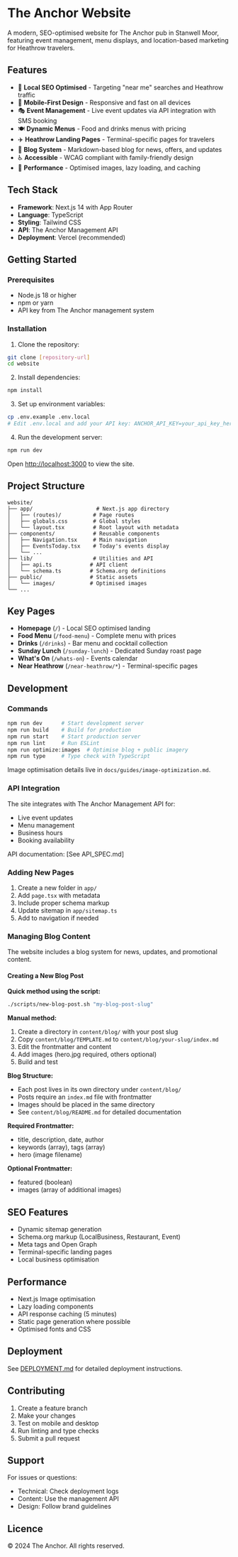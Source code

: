 # The Anchor Website

A modern, SEO-optimised website for The Anchor pub in Stanwell Moor, featuring event management, menu displays, and location-based marketing for Heathrow travelers.

## Features

- 🎯 **Local SEO Optimised** - Targeting "near me" searches and Heathrow traffic
- 📱 **Mobile-First Design** - Responsive and fast on all devices
- 🎭 **Event Management** - Live event updates via API integration with SMS booking
- 🍽️ **Dynamic Menus** - Food and drinks menus with pricing
- ✈️ **Heathrow Landing Pages** - Terminal-specific pages for travelers
- 📝 **Blog System** - Markdown-based blog for news, offers, and updates
- ♿ **Accessible** - WCAG compliant with family-friendly design
- 🚀 **Performance** - Optimised images, lazy loading, and caching

## Tech Stack

- **Framework**: Next.js 14 with App Router
- **Language**: TypeScript
- **Styling**: Tailwind CSS
- **API**: The Anchor Management API
- **Deployment**: Vercel (recommended)

## Getting Started

### Prerequisites

- Node.js 18 or higher
- npm or yarn
- API key from The Anchor management system

### Installation

1. Clone the repository:
```bash
git clone [repository-url]
cd website
```

2. Install dependencies:
```bash
npm install
```

3. Set up environment variables:
```bash
cp .env.example .env.local
# Edit .env.local and add your API key: ANCHOR_API_KEY=your_api_key_here
```

4. Run the development server:
```bash
npm run dev
```

Open [http://localhost:3000](http://localhost:3000) to view the site.

## Project Structure

```
website/
├── app/                    # Next.js app directory
│   ├── (routes)/          # Page routes
│   ├── globals.css        # Global styles
│   └── layout.tsx         # Root layout with metadata
├── components/            # Reusable components
│   ├── Navigation.tsx     # Main navigation
│   ├── EventsToday.tsx    # Today's events display
│   └── ...
├── lib/                   # Utilities and API
│   ├── api.ts            # API client
│   └── schema.ts         # Schema.org definitions
├── public/               # Static assets
│   └── images/           # Optimised images
└── ...
```

## Key Pages

- **Homepage** (`/`) - Local SEO optimised landing
- **Food Menu** (`/food-menu`) - Complete menu with prices
- **Drinks** (`/drinks`) - Bar menu and cocktail collection
- **Sunday Lunch** (`/sunday-lunch`) - Dedicated Sunday roast page
- **What's On** (`/whats-on`) - Events calendar
- **Near Heathrow** (`/near-heathrow/*`) - Terminal-specific pages

## Development

### Commands

```bash
npm run dev      # Start development server
npm run build    # Build for production
npm run start    # Start production server
npm run lint     # Run ESLint
npm run optimize:images  # Optimise blog + public imagery
npm run type     # Type check with TypeScript
```

Image optimisation details live in `docs/guides/image-optimization.md`.

### API Integration

The site integrates with The Anchor Management API for:
- Live event updates
- Menu management
- Business hours
- Booking availability

API documentation: [See API_SPEC.md]

### Adding New Pages

1. Create a new folder in `app/`
2. Add `page.tsx` with metadata
3. Include proper schema markup
4. Update sitemap in `app/sitemap.ts`
5. Add to navigation if needed

### Managing Blog Content

The website includes a blog system for news, updates, and promotional content.

#### Creating a New Blog Post

**Quick method using the script:**
```bash
./scripts/new-blog-post.sh "my-blog-post-slug"
```

**Manual method:**
1. Create a directory in `content/blog/` with your post slug
2. Copy `content/blog/TEMPLATE.md` to `content/blog/your-slug/index.md`
3. Edit the frontmatter and content
4. Add images (hero.jpg required, others optional)
5. Build and test

**Blog Structure:**
- Each post lives in its own directory under `content/blog/`
- Posts require an `index.md` file with frontmatter
- Images should be placed in the same directory
- See `content/blog/README.md` for detailed documentation

**Required Frontmatter:**
- title, description, date, author
- keywords (array), tags (array)
- hero (image filename)

**Optional Frontmatter:**
- featured (boolean)
- images (array of additional images)

## SEO Features

- Dynamic sitemap generation
- Schema.org markup (LocalBusiness, Restaurant, Event)
- Meta tags and Open Graph
- Terminal-specific landing pages
- Local business optimisation

## Performance

- Next.js Image optimisation
- Lazy loading components
- API response caching (5 minutes)
- Static page generation where possible
- Optimised fonts and CSS

## Deployment

See [DEPLOYMENT.md](DEPLOYMENT.md) for detailed deployment instructions.

## Contributing

1. Create a feature branch
2. Make your changes
3. Test on mobile and desktop
4. Run linting and type checks
5. Submit a pull request

## Support

For issues or questions:
- Technical: Check deployment logs
- Content: Use the management API
- Design: Follow brand guidelines

## Licence

© 2024 The Anchor. All rights reserved.
